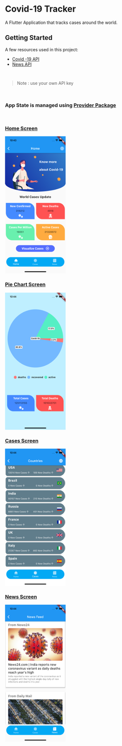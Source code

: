 # Covid-19 Tracker

A Flutter Application that tracks cases around the world.

## Getting Started


A few resources used in this project:

- [Covid -19 API](https://coronavirus-19-api.herokuapp.com/countries)
- [News API](https://newsapi.org/)  

<br>  

> Note : use your own API key 

<br>

### App State is managed using [Provider Package](https://pub.dev/packages/provider)  
<br>

### <u>Home Screen</u>
<img src = 'images/home.png' width=200 height = 450/>
<br>

### <u>Pie Chart Screen</u>
<img src = 'images/pie.png' width=200 height = 450/>  
<br>

### <u>Cases Screen</u>
<img src = 'images/cases.png' width=200 height = 450/>
<br>

### <u>News Screen</u>
<img src = 'images/news.png' width=200 height = 450/>
